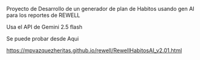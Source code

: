 Proyecto de Desarrollo de un generador de plan de Habitos usando gen AI para los reportes de REWELL

Usa el API de Gemini 2.5 flash

Se puede probar desde Aqui 

https://mpvazquezheritas.github.io/rewell/RewellHabitosAI_v2.01.html
